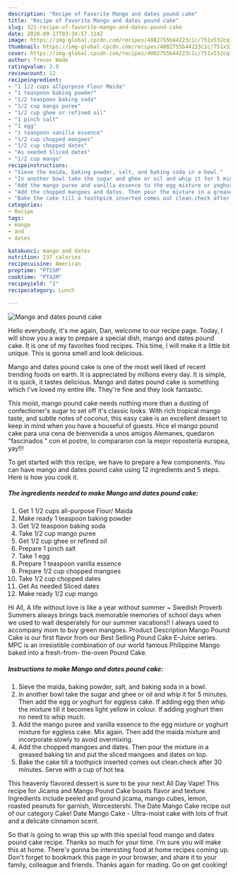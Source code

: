 ```yaml
---
description: "Recipe of Favorite Mango and dates pound cake"
title: "Recipe of Favorite Mango and dates pound cake"
slug: 321-recipe-of-favorite-mango-and-dates-pound-cake
date: 2020-09-17T03:34:57.114Z
image: https://img-global.cpcdn.com/recipes/4082755b44223c1c/751x532cq70/mango-and-dates-pound-cake-recipe-main-photo.jpg
thumbnail: https://img-global.cpcdn.com/recipes/4082755b44223c1c/751x532cq70/mango-and-dates-pound-cake-recipe-main-photo.jpg
cover: https://img-global.cpcdn.com/recipes/4082755b44223c1c/751x532cq70/mango-and-dates-pound-cake-recipe-main-photo.jpg
author: Trevor Wade
ratingvalue: 3.8
reviewcount: 12
recipeingredient:
- "1 1/2 cups allpurpose Flour Maida"
- "1 teaspoon baking powder"
- "1/2 teaspoon baking soda"
- "1/2 cup mango puree"
- "1/2 cup ghee or refined oil"
- "1 pinch salt"
- "1 egg"
- "1 teaspoon vanilla essence"
- "1/2 cup chopped mangoes"
- "1/2 cup chopped dates"
- "As needed Sliced dates"
- "1/2 cup mango"
recipeinstructions:
- "Sieve the maida, baking powder, salt, and baking soda in a bowl."
- "In another bowl take the sugar and ghee or oil and whip it for 5 minutes. Then add the egg or yoghurt for eggless cake. If adding egg then whip the mixture till it becomes light yellow in colour. If adding yoghurt then no need to whip much."
- "Add the mango puree and vanilla essence to the egg mixture or yoghurt mixture for eggless cake. Mix again. Then add the maida mixture and incorporate slowly to avoid overmixing."
- "Add the chopped mangoes and dates. Then pour the mixture in a greased baking tin and put the sliced mangoes and dates on top."
- "Bake the cake till a toothpick inserted comes out clean.check after 30 minutes. Serve with a cup of hot tea."
categories:
- Recipe
tags:
- mango
- and
- dates

katakunci: mango and dates 
nutrition: 237 calories
recipecuisine: American
preptime: "PT15M"
cooktime: "PT42M"
recipeyield: "2"
recipecategory: Lunch

---
```



![Mango and dates pound cake](https://img-global.cpcdn.com/recipes/4082755b44223c1c/751x532cq70/mango-and-dates-pound-cake-recipe-main-photo.jpg)

Hello everybody, it's me again, Dan, welcome to our recipe page. Today, I will show you a way to prepare a special dish, mango and dates pound cake. It is one of my favorites food recipes. This time, I will make it a little bit unique. This is gonna smell and look delicious.

Mango and dates pound cake is one of the most well liked of recent trending foods on earth. It is appreciated by millions every day. It is simple, it is quick, it tastes delicious. Mango and dates pound cake is something which I've loved my entire life. They're fine and they look fantastic.

This moist, mango pound cake needs nothing more than a dusting of confectioner&#39;s sugar to set off it&#39;s classic looks. With rich tropical mango taste, and subtle notes of coconut, this easy cake is an excellent dessert to keep in mind when you have a houseful of guests. Hice el mango pound cake para una cena de bienvenida a unos amigos Alemanes, quedaron &#34;fascinados &#34; con el postre, lo compararon con la mejor repostería europea, yay!!!


To get started with this recipe, we have to prepare a few components. You can have mango and dates pound cake using 12 ingredients and 5 steps. Here is how you cook it.

<!--inarticleads1-->

##### The ingredients needed to make Mango and dates pound cake:

1. Get 1 1/2 cups all-purpose Flour/ Maida
1. Make ready 1 teaspoon baking powder
1. Get 1/2 teaspoon baking soda
1. Take 1/2 cup mango puree
1. Get 1/2 cup ghee or refined oil
1. Prepare 1 pinch salt
1. Take 1 egg
1. Prepare 1 teaspoon vanilla essence
1. Prepare 1/2 cup chopped mangoes
1. Take 1/2 cup chopped dates
1. Get As needed Sliced dates
1. Make ready 1/2 cup mango


Hi All, A life without love is like a year without summer ~ Swedish Proverb Summers always brings back memorable memories of school days when we used to wait desperately for our summer vacations!! I always used to accompany mom to buy green mangoes. Product Description Mango Pound Cake is our first flavor from our Best Selling Pound Cake E-Juice series. MPC is an irresistible combination of our world famous Philippine Mango baked into a fresh-from- the-oven Pound Cake. 

<!--inarticleads2-->

##### Instructions to make Mango and dates pound cake:

1. Sieve the maida, baking powder, salt, and baking soda in a bowl.
1. In another bowl take the sugar and ghee or oil and whip it for 5 minutes. Then add the egg or yoghurt for eggless cake. If adding egg then whip the mixture till it becomes light yellow in colour. If adding yoghurt then no need to whip much.
1. Add the mango puree and vanilla essence to the egg mixture or yoghurt mixture for eggless cake. Mix again. Then add the maida mixture and incorporate slowly to avoid overmixing.
1. Add the chopped mangoes and dates. Then pour the mixture in a greased baking tin and put the sliced mangoes and dates on top.
1. Bake the cake till a toothpick inserted comes out clean.check after 30 minutes. Serve with a cup of hot tea.


This heavenly flavored dessert is sure to be your next All Day Vape! This recipe for Jicama and Mango Pound Cake boasts flavor and texture. Ingredients include peeled and ground jicama, mango cubes, lemon, roasted peanuts for garnish, Worcestershi. The Date Mango Cake recipe out of our category Cake! Date Mango Cake - Ultra-moist cake with lots of fruit and a delicate cinnamon scent. 

So that is going to wrap this up with this special food mango and dates pound cake recipe. Thanks so much for your time. I'm sure you will make this at home. There's gonna be interesting food at home recipes coming up. Don't forget to bookmark this page in your browser, and share it to your family, colleague and friends. Thanks again for reading. Go on get cooking!
